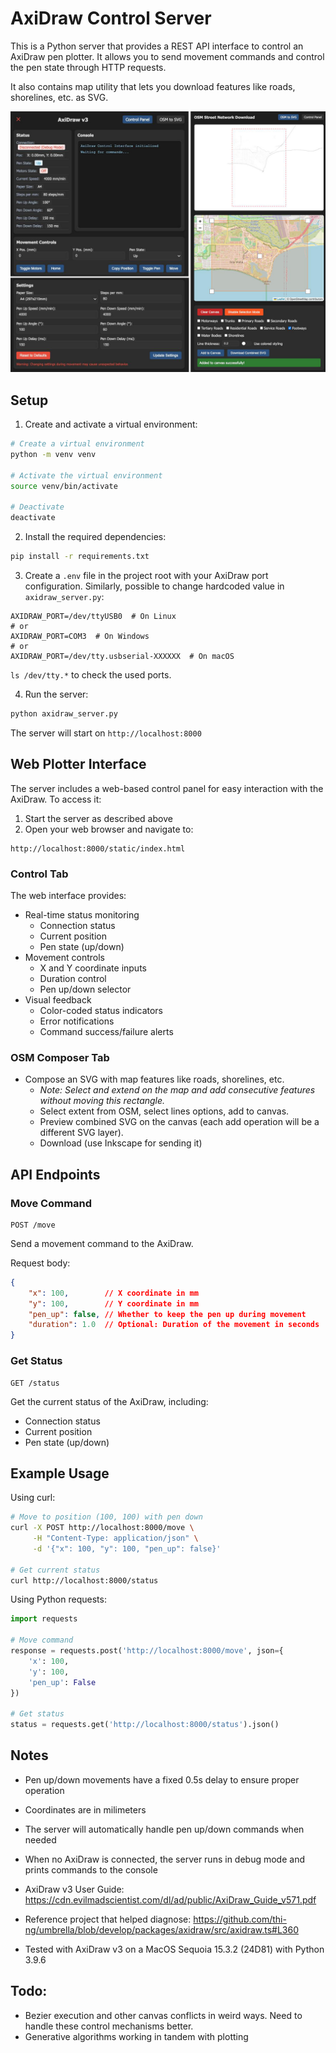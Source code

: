 # AxiDraw Control Server

This is a Python server that provides a REST API interface to control an AxiDraw pen plotter. It allows you to send movement commands and control the pen state through HTTP requests. 

It also contains map utility that lets you download features like roads, shorelines, etc. as SVG. 

![Interfaces](public/interfaces.png)

## Setup

1. Create and activate a virtual environment:
```bash
# Create a virtual environment
python -m venv venv

# Activate the virtual environment
source venv/bin/activate

# Deactivate
deactivate
```

2. Install the required dependencies:
```bash
pip install -r requirements.txt
```

3. Create a `.env` file in the project root with your AxiDraw port configuration. Similarly, possible to change hardcoded value in `axidraw_server.py`:
```
AXIDRAW_PORT=/dev/ttyUSB0  # On Linux
# or
AXIDRAW_PORT=COM3  # On Windows
# or
AXIDRAW_PORT=/dev/tty.usbserial-XXXXXX  # On macOS
```
`ls /dev/tty.*` to check the used ports. 

4. Run the server:
```bash
python axidraw_server.py
```

The server will start on `http://localhost:8000`


## Web Plotter Interface

The server includes a web-based control panel for easy interaction with the AxiDraw. To access it:

1. Start the server as described above
2. Open your web browser and navigate to:
```
http://localhost:8000/static/index.html
```

### Control Tab
The web interface provides:
- Real-time status monitoring
  - Connection status
  - Current position
  - Pen state (up/down)
- Movement controls
  - X and Y coordinate inputs
  - Duration control
  - Pen up/down selector
- Visual feedback
  - Color-coded status indicators
  - Error notifications
  - Command success/failure alerts


### OSM Composer Tab
- Compose an SVG with map features like roads, shorelines, etc.
  - *Note: Select and extend on the map and add consecutive features without moving this rectangle.*
  - Select extent from OSM, select lines options, add to canvas.
  - Preview combined SVG on the canvas (each add operation will be a different SVG layer). 
  - Download (use Inkscape for sending it)


## API Endpoints

### Move Command
```
POST /move
```
Send a movement command to the AxiDraw.

Request body:
```json
{
    "x": 100,        // X coordinate in mm
    "y": 100,        // Y coordinate in mm
    "pen_up": false, // Whether to keep the pen up during movement
    "duration": 1.0  // Optional: Duration of the movement in seconds
}
```

### Get Status
```
GET /status
```
Get the current status of the AxiDraw, including:
- Connection status
- Current position
- Pen state (up/down)

## Example Usage

Using curl:
```bash
# Move to position (100, 100) with pen down
curl -X POST http://localhost:8000/move \
     -H "Content-Type: application/json" \
     -d '{"x": 100, "y": 100, "pen_up": false}'

# Get current status
curl http://localhost:8000/status
```

Using Python requests:
```python
import requests

# Move command
response = requests.post('http://localhost:8000/move', json={
    'x': 100,
    'y': 100,
    'pen_up': False
})

# Get status
status = requests.get('http://localhost:8000/status').json()
```

## Notes

- Pen up/down movements have a fixed 0.5s delay to ensure proper operation
- Coordinates are in milimeters
- The server will automatically handle pen up/down commands when needed
- When no AxiDraw is connected, the server runs in debug mode and prints commands to the console 
- AxiDraw v3 User Guide: https://cdn.evilmadscientist.com/dl/ad/public/AxiDraw_Guide_v571.pdf
- Reference project that helped diagnose: https://github.com/thi-ng/umbrella/blob/develop/packages/axidraw/src/axidraw.ts#L360

- Tested with AxiDraw v3 on a MacOS Sequoia 15.3.2 (24D81) with Python 3.9.6


## Todo:
- Bezier execution and other canvas conflicts in weird ways. Need to handle these control mechanisms better. 
- Generative algorithms working in tandem with plotting 